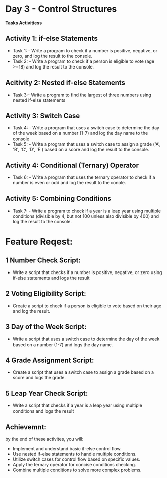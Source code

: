 #  Day 3 - Control Structures 

<b>Tasks Activitiess</b>

## Activity 1: if-else Statements
- Task 1: - Write a program to check if a number is positive, negative, or zero, and log the result to the console.
- Task 2: - Write a program to check if a person is eligible to vote (age >=18) and log the result to the console.


## Acitivity 2: Nested if-else Statements
- Task 3:- Write a program to find the largest of three numbers using nested if-else statements


## Activity 3: Switch Case
- Task 4: - Write a program that uses a switch case to determine the day of the week based on a number (1-7) and log the day name to the console
- Task 5: - Write a program that uses a switch case to assign a grade ('A', 'B', 'C', 'D', 'E') based on a score and log the result to the console.


## Activity 4: Conditional (Ternary) Operator
- Task 6: - Write a program that uses the ternary operator to check if a number is even or odd and log the result to the conole. 


## Activity 5: Combining Conditions
- Task 7: - Write a program to check if a year is a leap year using multiple conditions (divisible by 4, but not 100 unless also divisible by 400) and log the result to the console.

# Feature Reqest:
## 1 Number Check Script:
- Write a script that checks if a number is positive, negative, or zero using if-else statements and logs the result
## 2 Voting Eligibility Script:
- Create a script to check if a person is eligible to vote based on their age and log the result.

## 3 Day of the Week Script:
- Write a script that uses a switch case to determine the day of the week based on a number (1-7) and logs the day name.
## 4 Grade Assignment Script:
- Create a script that uses a switch case to assign a grade based on a score and logs the grade.

## 5 Leap Year Check Script:
- Write a script that checks if a year is a leap year using multiple conditions and logs the result 

## Achievemnt:

by the end of these activites, you will:

- Implement and understand basic if-else control flow.
- Use nested if-else statements to handle multiple conditions.
- Utilize switch cases for control flow based on specific values.
- Apply the ternary operator for concise conditions checking.
- Combine multiple conditions to solve more complex problems.